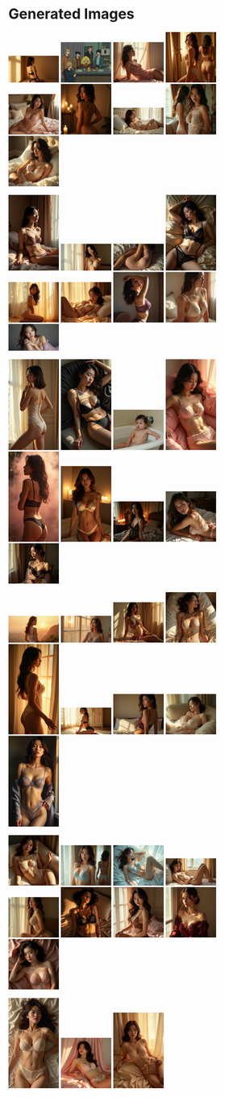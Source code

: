 # Generated Images



<img src="2025_07_19_01.webp" width="100"/> <img src="2025_07_19_02.webp" width="100"/> <img src="2025_07_19_03.webp" width="100"/> <img src="2025_07_19_04.webp" width="100"/> <img src="2025_07_19_05.webp" width="100"/> <img src="2025_07_19_06.webp" width="100"/> <img src="2025_07_19_07.webp" width="100"/> <img src="2025_07_19_08.webp" width="100"/> <img src="2025_07_19_09.webp" width="100"/>

<img src="2025_07_19_10.webp" width="100"/> <img src="2025_07_19_11.webp" width="100"/> <img src="2025_07_19_12.webp" width="100"/> <img src="2025_07_19_13.webp" width="100"/> <img src="2025_07_19_14.webp" width="100"/> <img src="2025_07_19_15.webp" width="100"/> <img src="2025_07_19_16.webp" width="100"/> <img src="2025_07_19_17.webp" width="100"/> <img src="2025_07_19_18.webp" width="100"/>

<img src="2025_07_19_19.webp" width="100"/> <img src="2025_07_19_20.webp" width="100"/> <img src="2025_07_19_21.webp" width="100"/> <img src="2025_07_19_22.webp" width="100"/> <img src="2025_07_19_23.webp" width="100"/> <img src="2025_07_19_24.webp" width="100"/> <img src="2025_07_19_25.webp" width="100"/> <img src="2025_07_19_26.webp" width="100"/> <img src="2025_07_19_27.webp" width="100"/>

<img src="2025_07_19_28.webp" width="100"/> <img src="2025_07_19_29.webp" width="100"/> <img src="2025_07_19_30.webp" width="100"/> <img src="2025_07_19_31.webp" width="100"/> <img src="2025_07_19_32.webp" width="100"/> <img src="2025_07_19_33.webp" width="100"/> <img src="2025_07_19_34.webp" width="100"/> <img src="2025_07_19_35.webp" width="100"/> <img src="2025_07_19_36.webp" width="100"/>

<img src="2025_07_19_37.webp" width="100"/> <img src="2025_07_19_38.webp" width="100"/> <img src="2025_07_19_39.webp" width="100"/> <img src="2025_07_19_40.webp" width="100"/> <img src="2025_07_19_41.webp" width="100"/> <img src="2025_07_19_42.webp" width="100"/> <img src="2025_07_19_43.webp" width="100"/> <img src="2025_07_19_44.webp" width="100"/> <img src="2025_07_19_45.webp" width="100"/>

<img src="2025_07_19_46.webp" width="100"/> <img src="2025_07_19_47.webp" width="100"/> <img src="2025_07_19_48.webp" width="100"/>